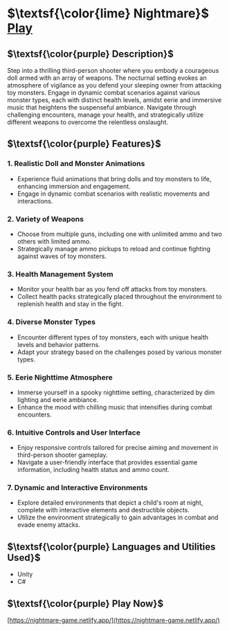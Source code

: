  # $\textsf{\color{lime} Nightmare}$ $\text{ }$ $\text{ }$ [Play](https://nightmare-game.netlify.app/)

## $\textsf{\color{purple} Description}$
Step into a thrilling third-person shooter where you embody a courageous doll armed with an array of weapons. The nocturnal setting evokes an atmosphere of vigilance as you defend your sleeping owner from attacking toy monsters. Engage in dynamic combat scenarios against various monster types, each with distinct health levels, amidst eerie and immersive music that heightens the suspenseful ambiance. Navigate through challenging encounters, manage your health, and strategically utilize different weapons to overcome the relentless onslaught.


## $\textsf{\color{purple} Features}$

### 1. Realistic Doll and Monster Animations
- Experience fluid animations that bring dolls and toy monsters to life, enhancing immersion and engagement.
- Engage in dynamic combat scenarios with realistic movements and interactions.

### 2. Variety of Weapons
- Choose from multiple guns, including one with unlimited ammo and two others with limited ammo.
- Strategically manage ammo pickups to reload and continue fighting against waves of toy monsters.

### 3. Health Management System
- Monitor your health bar as you fend off attacks from toy monsters.
- Collect health packs strategically placed throughout the environment to replenish health and stay in the fight.

### 4. Diverse Monster Types
- Encounter different types of toy monsters, each with unique health levels and behavior patterns.
- Adapt your strategy based on the challenges posed by various monster types.

### 5. Eerie Nighttime Atmosphere
- Immerse yourself in a spooky nighttime setting, characterized by dim lighting and eerie ambiance.
- Enhance the mood with chilling music that intensifies during combat encounters.

### 6. Intuitive Controls and User Interface
- Enjoy responsive controls tailored for precise aiming and movement in third-person shooter gameplay.
- Navigate a user-friendly interface that provides essential game information, including health status and ammo count.

### 7. Dynamic and Interactive Environments
- Explore detailed environments that depict a child's room at night, complete with interactive elements and destructible objects.
- Utilize the environment strategically to gain advantages in combat and evade enemy attacks.


## $\textsf{\color{purple} Languages and Utilities Used}$
- Unity
- C#

## $\textsf{\color{purple} Play Now}$
[https://nightmare-game.netlify.app/](https://nightmare-game.netlify.app/)

